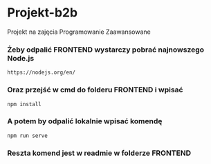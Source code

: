 # Projekt-b2b
Projekt na zajęcia Programowanie Zaawansowane


### Żeby odpalić FRONTEND wystarczy pobrać najnowszego Node.js
```
https://nodejs.org/en/
```

### Oraz przejść w cmd do folderu FRONTEND i wpisać
```
npm install
```

### A potem by odpalić lokalnie wpisać komendę
```
npm run serve
```

### Reszta komend jest w readmie w folderze FRONTEND
